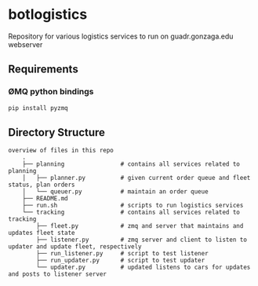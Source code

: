 # botlogistics
Repository for various logistics services to run on guadr.gonzaga.edu webserver

## Requirements
### ØMQ python bindings
```bash
pip install pyzmq
```

## Directory Structure
	overview of files in this repo
		.
		├── planning                # contains all services related to planning
		│   ├── planner.py          # given current order queue and fleet status, plan orders
		│   └── queuer.py           # maintain an order queue
		├── README.md
		├── run.sh                  # scripts to run logistics services
		└── tracking                # contains all services related to tracking
			├── fleet.py            # zmq and server that maintains and updates fleet state
			├── listener.py         # zmq server and client to listen to updater and update fleet, respectively
			├── run_listener.py     # script to test listener
			├── run_updater.py      # script to test updater
			└── updater.py          # updated listens to cars for updates and posts to listener server


